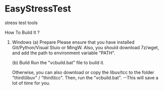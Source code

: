 EasyStressTest
==============

stress test tools



How To Build It ?

1. Windows
	(a) Prepare
		Please ensure that you have installed Git/Python/Visual Stuio or MingW.
		Also, you should download 7z/wget, and add the path to environment variable "PATH".
		
	(b) Build
	Run the "vcbuild.bat" file to build it. 
	
	Otherwise, you can also download or copy the libuv/tcc to the folder "third\libuv" / "third\tcc". Then, run the "vcbuild.bat". --This will save a lot of time for you.
	
	
	

	